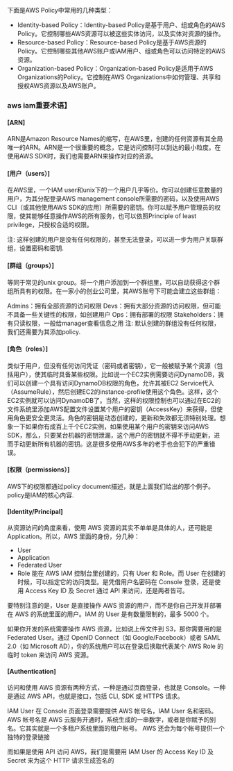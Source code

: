 下面是AWS Policy中常用的几种类型：

- Identity-based Policy：Identity-based Policy是基于用户、组或角色的AWS Policy。它控制哪些AWS资源可以被这些实体访问，以及实体对资源的操作。
- Resource-based Policy：Resource-based Policy是基于AWS资源的Policy。它控制哪些其他AWS账户或IAM用户、组或角色可以访问特定的AWS资源。
- Organization-based Policy：Organization-based Policy是适用于AWS Organizations的Policy。它控制在AWS Organizations中如何管理、共享和授权AWS资源以及AWS账户。


###  aws iam重要术语】
#### [ARN]

ARN是Amazon Resource Names的缩写，在AWS里，创建的任何资源有其全局唯一的ARN。ARN是一个很重要的概念，它是访问控制可以到达的最小粒度。在使用AWS SDK时，我们也需要ARN来操作对应的资源。

#### [用户（users）]

在AWS里，一个IAM user和unix下的一个用户几乎等价。你可以创建任意数量的用户，为其分配登录AWS management console所需要的密码，以及使用AWS CLI（或其他使用AWS SDK的应用）所需要的密钥。你可以赋予用户管理员的权限，使其能够任意操作AWS的所有服务，也可以依照Principle of least privilege，只授权合适的权限。

注: 这样创建的用户是没有任何权限的，甚至无法登录，可以进一步为用户关联群组，设置密码和密钥.

#### [群组（groups）]

等同于常见的unix group。将一个用户添加到一个群组里，可以自动获得这个群组所具有的权限。在一家小的创业公司里，其AWS账号下可能会建立这些群组：

Admins：拥有全部资源的访问权限
Devs：拥有大部分资源的访问权限，但可能不具备一些关键性的权限，如创建用户
Ops：拥有部署的权限
Stakeholders：拥有只读权限，一般给manager查看信息之用
注: 默认创建的群组没有任何权限，我们还需要为其添加policy.

#### [角色（roles）]

类似于用户，但没有任何访问凭证（密码或者密钥），它一般被赋予某个资源（包括用户），使其临时具备某些权限。比如说一个EC2实例需要访问DynamoDB，我们可以创建一个具有访问DynamoDB权限的角色，允许其被EC2 Service代入（AssumeRule），然后创建EC2的instance-profile使用这个角色。这样，这个EC2实例就可以访问DynamoDB了。当然，这样的权限控制也可以通过在EC2的文件系统里添加AWS配置文件设置某个用户的密钥（AccessKey）来获得，但使用角色更安全更灵活。角色的密钥是动态创建的，更新和失效都无须特别处理。想象一下如果你有成百上千个EC2实例，如果使用某个用户的密钥来访问AWS SDK，那么，只要某台机器的密钥泄漏，这个用户的密钥就不得不手动更新，进而手动更新所有机器的密钥。这是很多使用AWS多年的老手也会犯下的严重错误。

#### [权限（permissions）]

AWS下的权限都通过policy document描述，就是上面我们给出的那个例子。policy是IAM的核心内容.

#### [Identity/Principal]

从资源访问的角度来看，使用 AWS 资源的其实不单单是具体的人，还可能是 Application。所以，AWS 里面的身份，分几种：

- User
- Application
- Federated User
- Role
能在 AWS IAM 控制台里创建的，只有 User 和 Role。而 User 在创建的时候，可以指定它的访问类型。是凭借用户名密码在 Console 登录，还是使用 Access Key ID 及 Secret 通过 API 来访问，还是两者皆可。

要特别注意的是，User 是直接操作 AWS 资源的用户，而不是你自己开发并部署在 AWS 的系统里面的用户。IAM 的 User 是有数量限制的，最多 5000 个。

如果你开发的系统需要操作 AWS 资源，比如说上传文件到 S3，那你需要用的是 Federated User。通过 OpenID Connect（如 Google/Facebook）或者 SAML 2.0（如 Microsoft AD），你的系统用户可以在登录后换取代表某个 AWS Role 的临时 token 来访问 AWS 资源。

#### [Authentication]

访问和使用 AWS 资源有两种方式，一种是通过页面登录，也就是 Console。一种是通过 AWS API，也就是接口，包括 CLI, SDK 或 HTTPS 请求。

IAM User 在 Console 页面登录需要提供 AWS 帐号名，IAM User 名和密码。AWS 帐号名是 AWS 云服务开通时，系统生成的一串数字，或者是你赋予的别名。它其实就是一个多租户系统里面的租户帐号。 AWS 还会为每个帐号提供一个独特的登录链接

而如果是使用 API 访问 AWS，我们是需要用 IAM User 的 Access Key ID 及 Secret 来为这个 HTTP 请求生成签名的

